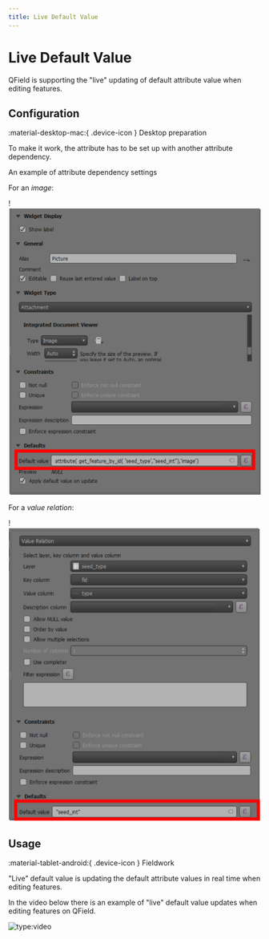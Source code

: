 ```yaml
---
title: Live Default Value
---
```


# Live Default Value

QField is supporting the "live" updating of default attribute value
when editing features.

## Configuration
:material-desktop-mac:{ .device-icon } Desktop preparation

To make it work, the attribute has to be set up with another attribute
dependency.

An example of attribute dependency settings

For an *image*:

!![live default value image](../assets/images/live_default1.png)

For a *value relation*:

!![live default value relation](../assets/images/live_default2.png)

## Usage
:material-tablet-android:{ .device-icon } Fieldwork

"Live" default value is updating the default attribute values in real time when
editing features.

In the video below there is an example of "live" default value updates
when editing features on QField.

![type:video](https://player.vimeo.com/video/607220411)

